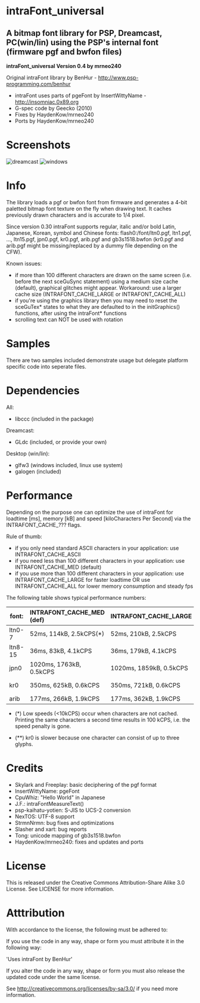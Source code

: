 # intraFont_universal
## A bitmap font library for PSP, Dreamcast, PC(win/lin) using the PSP's internal font (firmware pgf and bwfon files)

__intraFont_universal Version 0.4 by mrneo240__

Original intraFont library by BenHur - http://www.psp-programming.com/benhur

- intraFont uses parts of pgeFont by InsertWittyName - http://insomniac.0x89.org
- G-spec code by Geecko (2010)
- Fixes by HaydenKow/mrneo240
- Ports by HaydenKow/mrneo240


# Screenshots

![dreamcast](/img/screen_dc.png?raw=true)
![windows](/img/screen_win.png?raw=true)

# Info

The library loads a pgf or bwfon font from firmware and generates a 4-bit paletted bitmap font texture on the fly
when drawing text. It caches previously drawn characters and is accurate to 1/4 pixel.

Since version 0.30 intraFont supports regular, italic and/or bold Latin, Japanese, Korean, symbol and Chinese 
fonts: flash0:/font/ltn0.pgf, ltn1.pgf, ..., ltn15.pgf, jpn0.pgf, kr0.pgf, arib.pgf and gb3s1518.bwfon (kr0.pgf 
and arib.pgf might be missing/replaced by a dummy file depending on the CFW).

Known issues:
- if more than 100 different characters are drawn on the same screen (i.e. before the next sceGuSync statement) 
  using a medium size cache (default), graphical glitches might appear. Workaround: use a larger cache size 
  (INTRAFONT_CACHE_LARGE or INTRAFONT_CACHE_ALL) 
- if you're using the graphics library then you may need to reset the sceGuTex* states to what they are defaulted
  to in the initGraphics() functions, after using the intraFont* functions 
- scrolling text can NOT be used with rotation

# Samples

There are two samples included demonstrate usage but delegate platform specific code into seperate files.

# Dependencies

All:
- libccc (included in the package)

Dreamcast:

- GLdc (included, or provide your own)

Desktop (win/lin):

- glfw3 (windows included, linux use system)
- galogen (included)

# Performance

Depending on the purpose one can optimize the use of intraFont for loadtime [ms], memory [kB] and speed 
[kiloCharacters Per Second] via the INTRAFONT_CACHE_??? flags.

Rule of thumb: 
- if you only need standard ASCII characters in your application:     use INTRAFONT_CACHE_ASCII
- if you need less than 100 different characters in your application: use INTRAFONT_CACHE_MED (default)
- if you use more than 100 different characters in your application: 
    use INTRAFONT_CACHE_LARGE for faster loadtime  OR
    use INTRAFONT_CACHE_ALL for lower memory consumption and steady fps       

The following table shows typical performance numbers:

|font:   | INTRAFONT_CACHE_MED (def) |  INTRAFONT_CACHE_LARGE  | INTRAFONT_CACHE_ASCII |  INTRAFONT_CACHE_ALL |
|--------|:---------------------------|:-------------------------|:-----------------------|:--------------------------|
|ltn0-7  |   52ms,  114kB, 2.5kCPS(*)|   52ms,  210kB, 2.5kCPS |  83ms, 33kB, 100kCPS  |  191ms, 119kB, 100kCPS|
|ltn8-15 |   36ms,   83kB, 4.1kCPS   |   36ms,  179kB, 4.1kCPS |  54ms, 20kB, 100kCPS  |   95ms,  64kB, 100kCPS|
|jpn0    | 1020ms, 1763kB, 0.5kCPS   | 1020ms, 1859kB, 0.5kCPS | 997ms, 33kB, 100kCPS  |   - too many glyphs - |
|kr0     |  350ms,  625kB, 0.6kCPS   |  350ms,  721kB, 0.6kCPS |  - no ASCII glyphs -  | 1936ms, 440kB, 67kCPS(**)|
|arib    |  177ms,  266kB, 1.9kCPS   |  177ms,  362kB, 1.9kCPS |  - no ASCII glyphs -  |   - too many glyphs -|

- (*)  Low speeds (<10kCPS) occur when characters are not cached. Printing the same characters a second time results in 100 kCPS, i.e. the speed penalty is gone.

 - (**) kr0 is slower because one character can consist of up to three glyphs.

# Credits

- Skylark and Freeplay: basic deciphering of the pgf format
- InsertWittyName: pgeFont
- CpuWhiz: "Hello World" in Japanese
- J.F.: intraFontMeasureText()
- psp-kaihatu-yotien: S-JIS to UCS-2 conversion
- NexTOS: UTF-8 support
- StrmnNrmn: bug fixes and optimizations
- Slasher and xart: bug reports
- Tong: unicode mapping of gb3s1518.bwfon
- HaydenKow/mrneo240: fixes and updates and ports

# License

This is released under the Creative Commons Attribution-Share Alike 3.0 License.
See LICENSE for more information.

# Atttribution

With accordance to the license, the following must be adhered to:

If you use the code in any way, shape or form you must attribute it in the following way:

'Uses intraFont by BenHur'

If you alter the code in any way, shape or form you must also release the updated code
under the same license.

See http://creativecommons.org/licenses/by-sa/3.0/ if you need more information.
